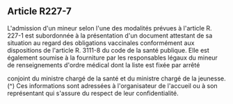 ## Article R227-7

L'admission d'un mineur selon l'une des modalités prévues à l'article R. 227-1 est subordonnée à la
présentation d'un document attestant de sa situation au regard des obligations vaccinales conformément aux
dispositions de l'article R. 3111-8 du code de la santé publique. Elle est également soumise à la fourniture
par les responsables légaux du mineur de renseignements d'ordre médical dont la liste est fixée par arrêté

conjoint du ministre chargé de la santé et du ministre chargé de la jeunesse. (^)
Ces informations sont adressées à l'organisateur de l'accueil ou à son représentant qui s'assure du respect de
leur confidentialité.

